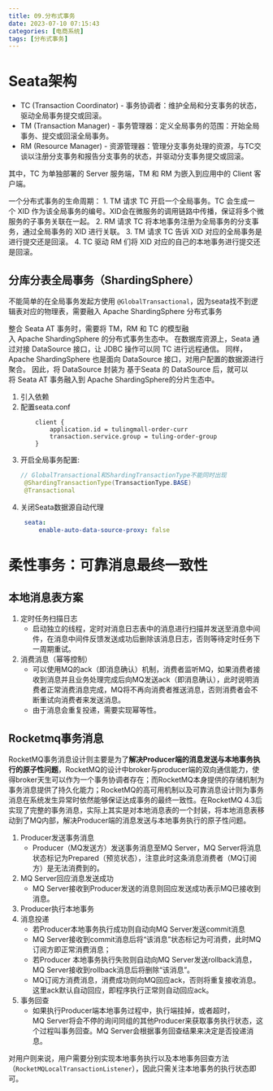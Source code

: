 ```yaml
---
title: 09.分布式事务
date: 2023-07-10 07:15:43
categories: [电商系统]
tags: [分布式事务]
---
```


# Seata架构

* TC (Transaction Coordinator) - 事务协调者：维护全局和分支事务的状态，驱动全局事务提交或回滚。
* TM (Transaction Manager) - 事务管理器：定义全局事务的范围：开始全局事务、提交或回滚全局事务。
* RM (Resource Manager) - 资源管理器：管理分支事务处理的资源，与TC交谈以注册分支事务和报告分支事务的状态，并驱动分支事务提交或回滚。

其中，TC 为单独部署的 Server 服务端，TM 和 RM 为嵌入到应用中的 Client 客户端。

一个分布式事务的生命周期：
1. TM 请求 TC 开启一个全局事务。TC 会生成一个 XID 作为该全局事务的编号。XID会在微服务的调用链路中传播，保证将多个微服务的子事务关联在一起。
2. RM 请求 TC 将本地事务注册为全局事务的分支事务，通过全局事务的 XID 进行关联。
3. TM 请求 TC 告诉 XID 对应的全局事务是进行提交还是回滚。
4. TC 驱动 RM 们将 XID 对应的自己的本地事务进行提交还是回滚。

## 分库分表全局事务（ShardingSphere）

不能简单的在全局事务发起方使用 `@GlobalTransactional`，因为seata找不到逻辑表对应的物理表，需要融入 Apache ShardingSphere 分布式事务

整合 Seata AT 事务时，需要将 TM，RM 和 TC 的模型融入 Apache ShardingSphere 的分布式事务生态中。 在数据库资源上，Seata 通过对接 DataSource 接口，让 JDBC 操作可以同 TC 进行远程通信。 同样，Apache ShardingSphere 也是面向 DataSource 接口，对用户配置的数据源进行聚合。 因此，将 DataSource 封装为 基于Seata 的 DataSource 后，就可以将 Seata AT 事务融入到 Apache ShardingSphere的分片生态中。

1. 引入依赖
2. 配置seata.conf
    ```config
        client {
            application.id = tulingmall‐order‐curr
            transaction.service.group = tuling‐order‐group
        }
    ```
3. 开启全局事务配置:
   ```java
   // GlobalTransactional和ShardingTransactionType不能同时出现
    @ShardingTransactionType(TransactionType.BASE)
    @Transactional
   ```
4. 关闭Seata数据源自动代理
   ```yml
    seata:
        enable‐auto‐data‐source‐proxy: false 
   ```

# 柔性事务：可靠消息最终一致性

## 本地消息表方案

1. 定时任务扫描日志
   * 启动独立的线程，定时对消息日志表中的消息进行扫描并发送至消息中间件，在消息中间件反馈发送成功后删除该消息日志，否则等待定时任务下一周期重试。
2. 消费消息（幂等控制）
   * 可以使用MQ的ack（即消息确认）机制，消费者监听MQ，如果消费者接收到消息并且业务处理完成后向MQ发送ack（即消息确认），此时说明消费者正常消费消息完成，MQ将不再向消费者推送消息，否则消费者会不断重试向消费者来发送消息。
   * 由于消息会重复投递，需要实现幂等性。

## Rocketmq事务消息

RocketMQ事务消息设计则主要是为了**解决Producer端的消息发送与本地事务执行的原子性问题**，RocketMQ的设计中broker与producer端的双向通信能力，使得broker天生可以作为一个事务协调者存在；而RocketMQ本身提供的存储机制为事务消息提供了持久化能力；RocketMQ的高可用机制以及可靠消息设计则为事务消息在系统发生异常时依然能够保证达成事务的最终一致性。在RocketMQ 4.3后实现了完整的事务消息，实际上其实是对本地消息表的一个封装，将本地消息表移动到了MQ内部，解决Producer端的消息发送与本地事务执行的原子性问题。


1. Producer发送事务消息
   * Producer（MQ发送方）发送事务消息至MQ Server，MQ Server将消息状态标记为Prepared（预览状态），注意此时这条消息消费者（MQ订阅方）是无法消费到的。
2. MQ Server回应消息发送成功
   * MQ Server接收到Producer发送的消息则回应发送成功表示MQ已接收到消息。
3. Producer执行本地事务
4. 消息投递
   * 若Producer本地事务执行成功则自动向MQ Server发送commit消息
   * MQ Server接收到commit消息后将“该消息”状态标记为可消费，此时MQ订阅方即正常消费消息；
   * 若Producer 本地事务执行失败则自动向MQ Server发送rollback消息，MQ Server接收到rollback消息后将删除“该消息”。
   * MQ订阅方消费消息，消费成功则向MQ回应ack，否则将重复接收消息。这里ack默认自动回应，即程序执行正常则自动回应ack。
5. 事务回查
   * 如果执行Producer端本地事务过程中，执行端挂掉，或者超时，MQ Server将会不停的询问同组的其他Producer来获取事务执行状态，这个过程叫事务回查。MQ Server会根据事务回查结果来决定是否投递消息。

对用户则来说，用户需要分别实现本地事务执行以及本地事务回查方法（`RocketMQLocalTransactionListener`），因此只需关注本地事务的执行状态即可。
